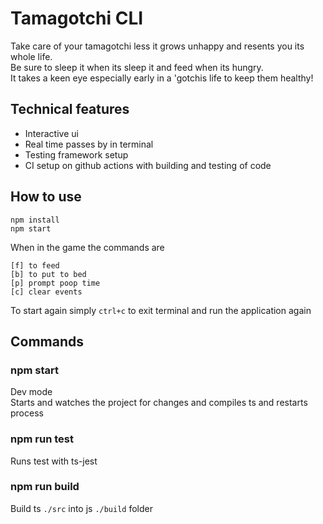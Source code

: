 # Tamagotchi CLI

Take care of your tamagotchi less it grows unhappy and resents you its whole life. <br>
Be sure to sleep it when its sleep it and feed when its hungry. <br>
It takes a keen eye especially early in a 'gotchis life to keep them healthy!


## Technical features
- Interactive ui
- Real time passes by in terminal
- Testing framework setup
- CI setup on github actions with building and testing of code

## How to use

`npm install`  
`npm start`

When in the game the commands are
```
[f] to feed
[b] to put to bed
[p] prompt poop time
[c] clear events
```

To start again simply `ctrl+c` to exit terminal and run the application again

## Commands

### npm start
Dev mode <br>
Starts and watches the project for changes and compiles ts and restarts process

### npm run test
Runs test with ts-jest

### npm run build
Build ts `./src` into js `./build` folder